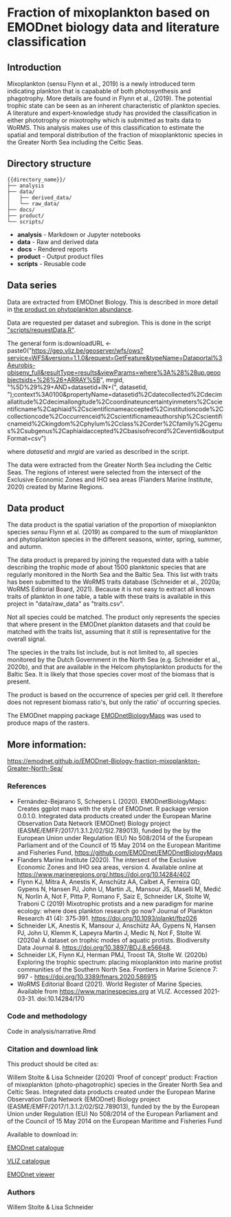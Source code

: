 # Fraction of mixoplankton based on EMODnet biology data and literature classification


## Introduction

Mixoplankton (sensu Flynn et al., 2019) is a newly introduced term indicating plankton that is capabable of both photosynthesis and phagotrophy. More details are found in Flynn et al., (2019). The potential trophic state can be seen as an inherent characteristic of plankton species. A literature and expert-knowledge study has provided the classification in either phototrophy or mixotrophy which is submitted as traits data to WoRMS. This analysis makes use of this classification to estimate the spatial and temporal distribution of the fraction of mixoplanktonic species in the Greater North Sea including the Celtic Seas.

## Directory structure

```
{{directory_name}}/
├── analysis
├── data/
│   ├── derived_data/
│   └── raw_data/
├── docs/
├── product/
└── scripts/
```

* **analysis** - Markdown or Jupyter notebooks
* **data** - Raw and derived data
* **docs** - Rendered reports
* **product** - Output product files
* **scripts** - Reusable code

## Data series

Data are extracted from EMODnet Biology. This is described in more detail in [the product on phytoplankton abundance](https://github.com/EMODnet/EMODnet-Biology-Phytoplankton-Greater-NorthSea).

Data are requested per dataset and subregion. This is done in the script ["scripts/requestData.R"](https://github.com/EMODnet/EMODnet-Biology-Phytoplankton-Greater-NorthSea/blob/master/scripts/requestData.R). 

The general form is:downloadURL <- paste0("https://geo.vliz.be/geoserver/wfs/ows?service=WFS&version=1.1.0&request=GetFeature&typeName=Dataportal%3Aeurobis-obisenv_full&resultType=results&viewParams=where%3A%28%28up.geoobjectsids+%26%26+ARRAY%5B", mrgid, "%5D%29%29+AND+datasetid+IN+(", datasetid, ");context%3A0100&propertyName=datasetid%2Cdatecollected%2Cdecimallatitude%2Cdecimallongitude%2Ccoordinateuncertaintyinmeters%2Cscientificname%2Caphiaid%2Cscientificnameaccepted%2Cinstitutioncode%2Ccollectioncode%2Coccurrenceid%2Cscientificnameauthorship%2Cscientificnameid%2Ckingdom%2Cphylum%2Cclass%2Corder%2Cfamily%2Cgenus%2Csubgenus%2Caphiaidaccepted%2Cbasisofrecord%2Ceventid&outputFormat=csv")

where *datasetid* and *mrgid* are varied as described in the script. 

The data were extracted from the Greater North Sea including the Celtic Seas. The regions of interest were selected from the intersect of the Exclusive Economic Zones and IHO sea areas (Flanders Marine Institute, 2020) created by Marine Regions.

## Data product

The data product is the spatial variation of the proportion of mixoplankton species *sensu* Flynn et al. (2019) as compared to the sum of mixoplankton and phytoplankton species in the different seasons, winter, spring, summer, and autumn.

The data product is prepared by joining the requested data with a table describing the trophic mode of about 1500 planktonic species that are regularly  monitored in the North Sea and the Baltic Sea. This list with traits has been submitted to the WoRMS traits database (Schneider et al., 2020a; WoRMS Editorial Board, 2021). Because it is not easy to extract all known traits of plankton in one table, a table with these traits is available in this project in "data/raw_data" as "traits.csv". 

Not all species could be matched. The product only represents the species that where present in the EMODnet plankton datasets and that could be matched with the traits list, assuming that it still is representative for the overall signal. 

The species in the traits list include, but is not limited to, all species monitored by the Dutch Government in the North Sea (e.g. Schneider et al., 2020b), and that are available in the Helcom phytoplankton products for the Baltic Sea. It is likely that those species cover most of the biomass that is present. 

The product is based on the occurrence of species per grid cell. It therefore does not represent biomass ratio's, but only the ratio' of occurring species. 

The EMODnet mapping package [EMODnetBiologyMaps](https://github.com/EMODnet/EMODnetBiologyMaps) was used to produce maps of the rasters.

## More information:

https://emodnet.github.io/EMODnet-Biology-fraction-mixoplankton-Greater-North-Sea/


### References

* Fernández-Bejarano S, Schepers L (2020). EMODnetBiologyMaps: Creates ggplot maps with the style of EMODnet. R package version 0.0.1.0. Integrated data products created under the European Marine Observation Data Network (EMODnet) Biology project (EASME/EMFF/2017/1.3.1.2/02/SI2.789013), funded by the by the European Union under Regulation (EU) No 508/2014 of the European Parliament and of the Council of 15 May 2014 on the European Maritime and Fisheries Fund, https://github.com/EMODnet/EMODnetBiologyMaps
* Flanders Marine Institute (2020). The intersect of the Exclusive Economic Zones and IHO sea areas, version 4. Available online at https://www.marineregions.org/.https://doi.org/10.14284/402
* Flynn KJ, Mitra A, Anestis K, Anschütz AA, Calbet A, Ferreira GD, Gypens N, Hansen PJ, John U, Martin JL, Mansour JS, Maselli M, Medić N, Norlin A, Not F, Pitta P, Romano F, Saiz E, Schneider LK, Stolte W, Traboni C (2019) Mixotrophic protists and a new paradigm for marine ecology: where does plankton research go now? Journal of Plankton Research 41 (4): 375‑391. https://doi.org/10.1093/plankt/fbz026
* Schneider LK, Anestis K, Mansour J, Anschütz AA, Gypens N, Hansen PJ, John U, Klemm K, Lapeyra Martin J, Medic N, Not F, Stolte W. (2020a) A dataset on trophic modes of aquatic protists. Biodiversity Data Journal 8. https://doi.org/10.3897/BDJ.8.e56648.
* Schneider LK, Flynn KJ, Herman PMJ, Troost TA, Stolte W. (2020b) Exploring the trophic spectrum: placing mixoplankton into marine protist communities of the Southern North Sea. Frontiers in Marine Science 7: 997 -  https://doi.org/10.3389/fmars.2020.586915
* WoRMS Editorial Board (2021). World Register of Marine Species. Available from https://www.marinespecies.org at VLIZ. Accessed 2021-03-31. doi:10.14284/170


### Code and methodology

Code in analysis/narrative.Rmd

### Citation and download link

This product should be cited as: 

Willem Stolte & Lisa Schneider (2020) ‘Proof of concept’ product: Fraction of mixoplankton (photo-phagotrophic) species in the Greater North Sea and Celtic Seas. Integrated data products created under the European Marine Observation Data Network (EMODnet) Biology project (EASME/EMFF/2017/1.3.1.2/02/SI2.789013), funded by the by the European Union under Regulation (EU) No 508/2014 of the European Parliament and of the Council of 15 May 2014 on the European Maritime and Fisheries Fund


Available to download in: 

[EMODnet catalogue](https://emodnet.ec.europa.eu/geonetwork/srv/eng/catalog.search#/metadata/73b3d714b002723f351fd12e443067363c44c834)

[VLIZ catalogue](https://www.emodnet-biology.eu/data-catalog?module=dataset&dasid=6621)

[EMODnet viewer](https://emodnet.ec.europa.eu/geoviewer/?layers=12667:1:1&basemap=ebwbl&active=12667&bounds=-8248235.308352802,3721498.0026042913,10922700.319775924,12098797.477604292&filters=&projection=EPSG:3857)

### Authors

Willem Stolte & Lisa Schneider
